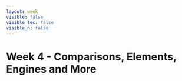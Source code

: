 ```yaml
---
layout: week
visible: false
visible_lec: false
visible_n: false
---
```


# Week 4 - Comparisons, Elements, Engines and More

